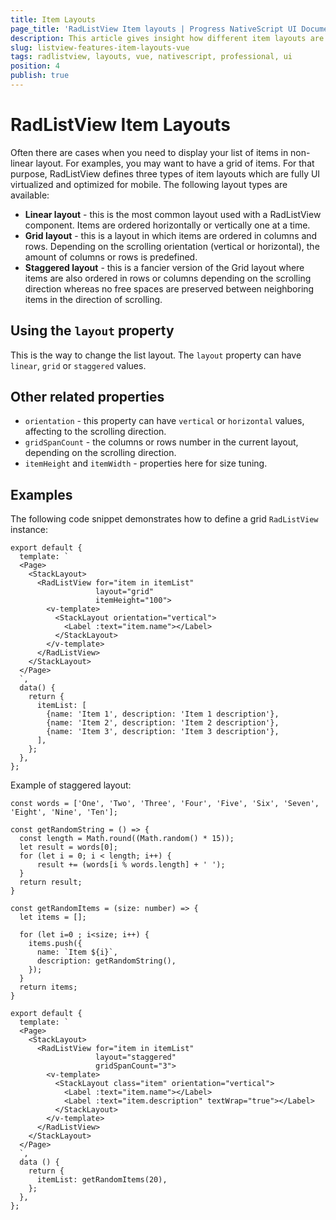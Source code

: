 ```yaml
---
title: Item Layouts
page_title: 'RadListView Item layouts | Progress NativeScript UI Documentation'
description: This article gives insight how different item layouts are used with RadListView.
slug: listview-features-item-layouts-vue
tags: radlistview, layouts, vue, nativescript, professional, ui
position: 4
publish: true
---
```


# RadListView Item Layouts
Often there are cases when you need to display your list of items in non-linear layout. For examples, you may want to have a grid of items. For that purpose, RadListView defines three types of item layouts which are fully UI virtualized and optimized for mobile. The following layout types are available:
- **Linear layout** - this is the most common layout used with a RadListView component. Items are ordered horizontally or vertically one at a time.
- **Grid layout** - this is a layout in which items are ordered in columns and rows. Depending on the scrolling orientation (vertical or horizontal), the amount of columns or rows is predefined.
- **Staggered layout** - this is a fancier version of the Grid layout where items are also ordered in rows or columns depending on the scrolling direction whereas no free spaces are preserved between neighboring items in the direction of scrolling.

## Using the `layout` property
This is the way to change the list layout. The `layout` property can have `linear`, `grid` or `staggered` values.

## Other related properties

- `orientation` - this property can have `vertical` or `horizontal` values, affecting to the scrolling direction.
- `gridSpanCount` - the columns or rows number in the current layout, depending on the scrolling direction.
- `itemHeight` and `itemWidth` - properties here for size tuning.

## Examples

The following code snippet demonstrates how to define a grid `RadListView` instance:

```
export default {
  template: `
  <Page>
    <StackLayout>
      <RadListView for="item in itemList"
                   layout="grid"
                   itemHeight="100">
        <v-template>
          <StackLayout orientation="vertical">
            <Label :text="item.name"></Label>
          </StackLayout>
        </v-template>
      </RadListView>
    </StackLayout>
  </Page>
  `,
  data() {
    return {
      itemList: [
        {name: 'Item 1', description: 'Item 1 description'},
        {name: 'Item 2', description: 'Item 2 description'},
        {name: 'Item 3', description: 'Item 3 description'},
      ],
    };
  },
};
```

Example of staggered layout:

```
const words = ['One', 'Two', 'Three', 'Four', 'Five', 'Six', 'Seven', 'Eight', 'Nine', 'Ten'];

const getRandomString = () => {
  const length = Math.round((Math.random() * 15));
  let result = words[0];
  for (let i = 0; i < length; i++) {
      result += (words[i % words.length] + ' ');
  }
  return result;
}

const getRandomItems = (size: number) => {
  let items = [];

  for (let i=0 ; i<size; i++) {
    items.push({
      name: `Item ${i}`,
      description: getRandomString(),
    });
  }
  return items;
}

export default {
  template: `
  <Page>
    <StackLayout>
      <RadListView for="item in itemList"
                   layout="staggered"
                   gridSpanCount="3">
        <v-template>
          <StackLayout class="item" orientation="vertical">
            <Label :text="item.name"></Label>
            <Label :text="item.description" textWrap="true"></Label>
          </StackLayout>
        </v-template>
      </RadListView>
    </StackLayout>
  </Page>
  `,
  data () {
    return {
      itemList: getRandomItems(20),
    };
  },
};
```
